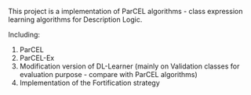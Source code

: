 This project is a implementation of ParCEL algorithms - class expression learning algorithms for Description Logic.

Including:
1. ParCEL
2. ParCEL-Ex
3. Modification version of DL-Learner (mainly on Validation classes for evaluation purpose - compare with ParCEL algorithms)
4. Implementation of the Fortification strategy
